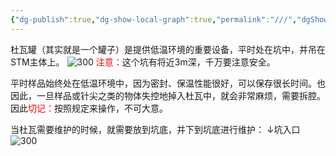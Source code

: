 ```yaml
---
{"dg-publish":true,"dg-show-local-graph":true,"permalink":"///","dgShowLocalGraph":true,"dgPassFrontmatter":true}
---
```


杜瓦罐（其实就是一个罐子）是提供低温环境的重要设备，平时处在坑中，并吊在STM主体上。
![300](/img/user/素材/IMG_20230407_163507.jpg)
<font color=red>注意：</font>这个坑有将近3m深，千万要注意安全。

平时样品始终处在低温环境中，因为密封、保温性能很好，可以保存很长时间。也因此，一旦样品或针尖之类的物体失控地掉入杜瓦中，就会非常麻烦，需要拆腔。因此<font color=red>切记：</font>按照规定来操作，不可大意。


当杜瓦需要维护的时候，就需要放到坑底，并下到坑底进行维护：
↓坑入口
![300](/img/user/素材/IMG_20230407_163515.jpg)